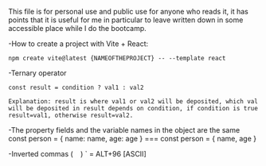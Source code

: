 This file is for personal use and public use for anyone who reads it, it has points that it is useful for me in particular to leave written down in some accessible place while I do the bootcamp.


-How to create a project with Vite + React:

    npm create vite@latest {NAMEOFTHEPROJECT} -- --template react

-Ternary operator
    
    const result = condition ? val1 : val2

    Explanation: result is where val1 or val2 will be deposited, which val will be deposited in result depends on condition, if condition is true result=val1, otherwise result=val2.

-The property fields and the variable names in the object are the same
    const person = { name: name, age: age } === const person = { name, age }

-Inverted commas ( ` ` )
    ` = ALT+96 [ASCII]